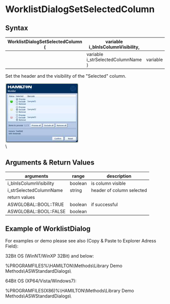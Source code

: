 # WorklistDialogSetSelectedColumn

## Syntax

| WorklistDialogSetSelectedColumn ( | variable i\_blnIsColumnVisibility,  |          |
| --------------------------------- | ----------------------------------- | -------- |
|                                   | variable i\_strSelectedColumnName ) | variable |

Set the header and the visibility of the "Selected" column.

![](<../../../../.gitbook/assets/image (19) (1) (1).png>)\
\


## Arguments & Return Values

| arguments                | range   | description               |
| ------------------------ | ------- | ------------------------- |
| i\_blnIsColumnVisibility | boolean | is column visible         |
| i\_strSelectedColumnName | string  | header of column selected |
| return values            |         |                           |
| ASWGLOBAL::BOOL::TRUE    | boolean | if successful             |
| ASWGLOBAL::BOOL::FALSE   | boolean |                           |

## Example of WorklistDialog

For examples or demo please see also (Copy & Paste to Explorer Adress Field):

32Bit OS (WinNT/WinXP 32Bit) and below:

%PROGRAMFILES%\HAMILTON\Methods\Library Demo Methods\ASWStandardDialogs\\

64Bit OS (XP64/Vista/Windows7):

%PROGRAMFILES(X86)%\HAMILTON\Methods\Library Demo Methods\ASWStandardDialogs\\
